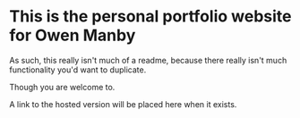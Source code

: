 # This is the personal portfolio website for Owen Manby

As such, this really isn't much of a readme, because there really isn't much functionality you'd want to duplicate. 

Though you are welcome to. 

A link to the hosted version will be placed here when it exists.  